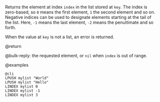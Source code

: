 Returns the element at index `index` in the list stored at `key`. The index
is zero-based, so `0` means the first element, `1` the second element and so
on. Negative indices can be used to designate elements starting at the tail of
the list. Here, `-1` means the last element, `-2` means the penultimate and so
forth.

When the value at `key` is not a list, an error is returned.

@return

@bulk-reply: the requested element, or `nil` when `index` is out of range.

@examples

    @cli
    LPUSH mylist "World"
    LPUSH mylist "Hello"
    LINDEX mylist 0
    LINDEX mylist -1
    LINDEX mylist 3

